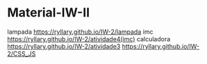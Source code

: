 # Material-IW-II
lampada
https://ryllary.github.io/IW-2/lampada
imc
https://ryllary.github.io/IW-2/atividade4(imc)
calculadora
https://ryllary.github.io/IW-2/atividade3
https://ryllary.github.io/IW-2/CSS_JS
